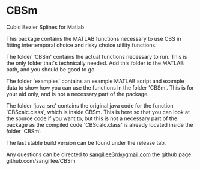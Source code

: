# CBSm

Cubic Bezier Splines for Matlab

This package contains the MATLAB functions necessary to use CBS in fitting intertemporal choice and risky choice utility functions.

The folder 'CBSm' contains the actual functions necessary to run. This is the only folder that's technically needed. Add this folder to the MATLAB path, and you should be good to go.

The folder 'examples' contains an example MATLAB script and example data to show how you can use the functions in the folder 'CBSm'. This is for your aid only, and is not a necessary part of the package.

The folder 'java_src' contains the original java code for the function 'CBScalc.class', which is inside CBSm. This is here so that you can look at the source code if you want to, but this is not a necessary part of the package as the compiled code 'CBScalc.class' is already located inside the folder 'CBSm'.

The last stable build version can be found under the release tab.

Any questions can be directed to sangillee3rd@gmail.com the github page: github.com/sangillee/CBSm